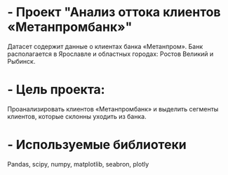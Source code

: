 # - Проект "Анализ оттока клиентов «Метанпромбанк»"
  Датасет содержит данные о клиентах банка «Метанпром». Банк располагается в
Ярославле и областных городах: Ростов Великий и Рыбинск.
# - Цель проекта:
  Проанализировать клиентов «Метанпромбанк» и выделить сегменты клиентов, которые склонны уходить из банка.
# - Используемые библиотеки
Pandas, scipy, numpy, matplotlib, seabron, plotly
